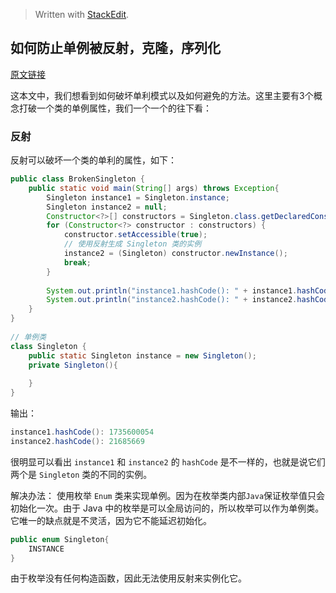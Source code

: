 


> Written with [StackEdit](https://stackedit.io/).

## 如何防止单例被反射，克隆，序列化
[原文链接](https://www.geeksforgeeks.org/prevent-singleton-pattern-reflection-serialization-cloning/)

这本文中，我们想看到如何破坏单利模式以及如何避免的方法。这里主要有3个概念打破一个类的单例属性，我们一个一个的往下看：

### 反射
反射可以破坏一个类的单利的属性，如下：

```java
public class BrokenSingleton {  
    public static void main(String[] args) throws Exception{  
        Singleton instance1 = Singleton.instance;  
        Singleton instance2 = null;  
        Constructor<?>[] constructors = Singleton.class.getDeclaredConstructors();  
        for (Constructor<?> constructor : constructors) {  
            constructor.setAccessible(true);  
            // 使用反射生成 Singleton 类的实例
            instance2 = (Singleton) constructor.newInstance();  
            break;  
        }  
  
        System.out.println("instance1.hashCode(): " + instance1.hashCode());  
        System.out.println("instance2.hashCode(): " + instance2.hashCode());  
    }  
}  
 
// 单例类
class Singleton {  
    public static Singleton instance = new Singleton();  
    private Singleton(){  
  
    }  
}
```
输出：
```java
instance1.hashCode(): 1735600054
instance2.hashCode(): 21685669
```

很明显可以看出 `instance1` 和 `instance2` 的 `hashCode` 是不一样的，也就是说它们两个是 `Singleton` 类的不同的实例。

解决办法：
使用枚举 `Enum` 类来实现单例。因为在枚举类内部`Java`保证枚举值只会初始化一次。由于 Java 中的枚举是可以全局访问的，所以枚举可以作为单例类。它唯一的缺点就是不灵活，因为它不能延迟初始化。

```java
public enum Singleton{  
    INSTANCE  
}
```

由于枚举没有任何构造函数，因此无法使用反射来实例化它。
<!--stackedit_data:
eyJoaXN0b3J5IjpbOTQ3NDc4NzEwLC0xMzQzODE0MTk1LC0xMT
E0MDcxNDc5XX0=
-->